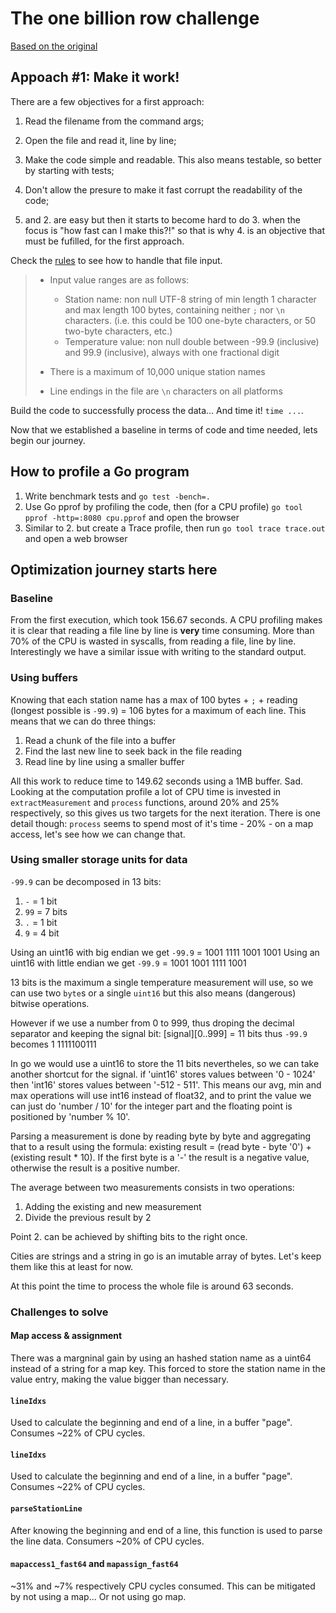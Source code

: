 # The one billion row challenge

[Based on the original](https://github.com/gunnarmorling/1brc/blob/main/README.md#1%EF%B8%8F%E2%83%A3%EF%B8%8F-the-one-billion-row-challenge)

## Appoach #1: Make it work!

There are a few objectives for a first approach:
1. Read the filename from the command args;
2. Open the file and read it, line by line;
3. Make the code simple and readable. This also means testable, so better by starting with tests;
4. Don't allow the presure to make it fast corrupt the readability of the code;

1. and 2. are easy but then it starts to become hard to do 3. when the focus is "how fast can I make this?!" so that is why 4. is an objective that must be fufilled, for the first approach.

Check the [rules](https://github.com/gunnarmorling/1brc/blob/main/README.md) to see how to handle that file input.

> * Input value ranges are as follows:
>   * Station name: non null UTF-8 string of min length 1 character and max length 100 bytes, containing neither `;` nor `\n` characters. (i.e. this could be 100 one-byte characters, or 50 two-byte characters, etc.)
>   * Temperature value: non null double between -99.9 (inclusive) and 99.9 (inclusive), always with one fractional digit
> 
> * There is a maximum of 10,000 unique station names
>
> * Line endings in the file are `\n` characters on all platforms

Build the code to successfully process the data... And time it! `time ...`.

Now that we established a baseline in terms of code and time needed, lets begin our journey.

## How to profile a Go program

1. Write benchmark tests and `go test -bench=.`
2. Use Go pprof by profiling the code, then (for a CPU profile) `go tool pprof -http=:8080 cpu.pprof` and open the browser
3. Similar to 2. but create a Trace profile, then run `go tool trace trace.out` and open a web browser

## Optimization journey starts here

### Baseline

From the first execution, which took 156.67 seconds. A CPU profiling makes it is clear that reading a file line by line is **very** time consuming. More than 70% of the CPU is wasted in syscalls, from reading a file, line by line. Interestingly we have a similar issue with writing to the standard output.

### Using buffers

Knowing that each station name has a max of 100 bytes + `;` + reading (longest possible is `-99.9`) = 106 bytes for a maximum of each line. This means that we can do three things:
1. Read a chunk of the file into a buffer
2. Find the last new line to seek back in the file reading
3. Read line by line using a smaller buffer

All this work to reduce time to 149.62 seconds using a 1MB buffer. Sad. Looking at the computation profile a lot of CPU time is invested in `extractMeasurement` and `process` functions, around 20% and 25% respectively, so this gives us two targets for the next iteration. There is one detail though: `process` seems to spend most of it's time - 20% - on a map access, let's see how we can change that.

### Using smaller storage units for data

`-99.9` can be decomposed in 13 bits:
1. `-`  = 1 bit
2. `99` = 7 bits
3. `.`  = 1 bit
4. `9`  = 4 bit

Using an uint16 with big endian we get `-99.9` = 1001 1111 1001 1001
Using an uint16 with little endian we get `-99.9` = 1001 1001 1111 1001

13 bits is the maximum a single temperature measurement will use, so we can use two `byte`s or a single `uint16` but this also means (dangerous) bitwise operations.

However if we use a number from 0 to 999, thus droping the decimal separator and keeping the signal bit:
[signal][0..999] = 11 bits thus `-99.9` becomes 1 1111100111

In go we would use a uint16 to store the 11 bits nevertheles, so we can take another shortcut for the signal.
if 'uint16' stores values between '0 - 1024' then 'int16' stores values between '-512 - 511'. This means our avg, min and max operations will use int16 instead of float32, and to print the value we can just do 'number / 10' for the integer part and the floating point is positioned by 'number % 10'.

Parsing a measurement is done by reading byte by byte and aggregating that to a result using the formula: existing result = (read byte - byte '0') + (existing result * 10). If the first byte is a '-' the result is a negative value, otherwise the result is a positive number.

The average between two measurements consists in two operations:
1. Adding the existing and new measurement
2. Divide the previous result by 2

Point 2. can be achieved by shifting bits to the right once.

Cities are strings and a string in go is an imutable array of bytes. Let's keep them like this at least for now.

At this point the time to process the whole file is around 63 seconds.

### Challenges to solve

#### Map access & assignment

There was a margninal gain by using an hashed station name as a uint64 instead of a string for a map key. This forced to store the station name in the value entry, making the value bigger than necessary.

#### `lineIdxs`

Used to calculate the beginning and end of a line, in a buffer "page". Consumes ~22% of CPU cycles.

#### `lineIdxs`

Used to calculate the beginning and end of a line, in a buffer "page". Consumes ~22% of CPU cycles. 

#### `parseStationLine` 

After knowing the beginning and end of a line, this function is used to parse the line data. Consumers ~20% of CPU cycles.

#### `mapaccess1_fast64` and `mapassign_fast64`

~31% and ~7% respectively CPU cycles consumed. This can be mitigated by not using a map... Or not using go map.
